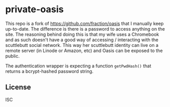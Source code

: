 # private-oasis
This repo is a fork of https://github.com/fraction/oasis that I manually keep up-to-date. The difference is there is a password to access anything on the site. The reasoning behind doing this is that my wife uses a Chromebook and as such doesn't have a good way of accessing / interacting with the scuttlebutt social network. This way her scuttlebutt identity can live on a remote server (in Linode or Amazon, etc) and Oasis can be exposed to the public. 

The authentication wrapper is expecting a function `getPwdHash()` that returns a bcrypt-hashed password string. 


## License

ISC
